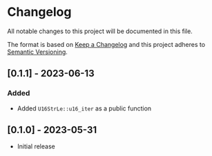 # Changelog
All notable changes to this project will be documented in this file.

The format is based on [Keep a Changelog](http://keepachangelog.com/en/1.0.0/)
and this project adheres to [Semantic Versioning](https://semver.org/spec/v2.0.0.html).


## [0.1.1] - 2023-06-13

### Added
- Added `U16StrLe::u16_iter` as a public function


## [0.1.0] - 2023-05-31
- Initial release
